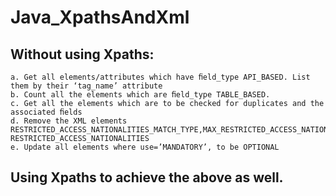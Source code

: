 # Java_XpathsAndXml

## Without using Xpaths:
```
a. Get all elements/attributes which have ﬁeld_type API_BASED. List them by their ‘tag_name’ attribute
b. Count all the elements which are ﬁeld_type TABLE_BASED.
c. Get all the elements which are to be checked for duplicates and the associated ﬁelds
d. Remove the XML elements RESTRICTED_ACCESS_NATIONALITIES_MATCH_TYPE,MAX_RESTRICTED_ACCESS_NATIONALITIES, RESTRICTED_ACCESS_NATIONALITIES
e. Update all elements where use=’MANDATORY’, to be OPTIONAL
```

## Using Xpaths to achieve the above as well.
